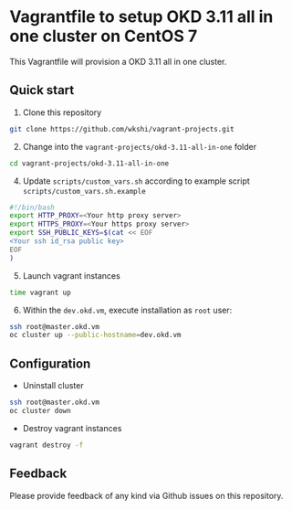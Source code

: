 # Vagrantfile to setup OKD 3.11 all in one cluster on CentOS 7
This Vagrantfile will provision a OKD 3.11 all in one cluster.

## Quick start
1. Clone this repository
```bash
git clone https://github.com/wkshi/vagrant-projects.git
```
2. Change into the `vagrant-projects/okd-3.11-all-in-one` folder
```bash
cd vagrant-projects/okd-3.11-all-in-one
```
4. Update `scripts/custom_vars.sh` according to example script `scripts/custom_vars.sh.example`
```bash
#!/bin/bash
export HTTP_PROXY=<Your http proxy server>
export HTTPS_PROXY=<Your https proxy server>
export SSH_PUBLIC_KEYS=$(cat << EOF
<Your ssh id_rsa public key>
EOF
)
```
5. Launch vagrant instances
```bash
time vagrant up
```
6. Within the `dev.okd.vm`, execute installation as `root` user:
```bash
ssh root@master.okd.vm
oc cluster up --public-hostname=dev.okd.vm
```

## Configuration
- Uninstall cluster
```bash
ssh root@master.okd.vm
oc cluster down
```
- Destroy vagrant instances
```bash
vagrant destroy -f
```

## Feedback
Please provide feedback of any kind via Github issues on this repository.
